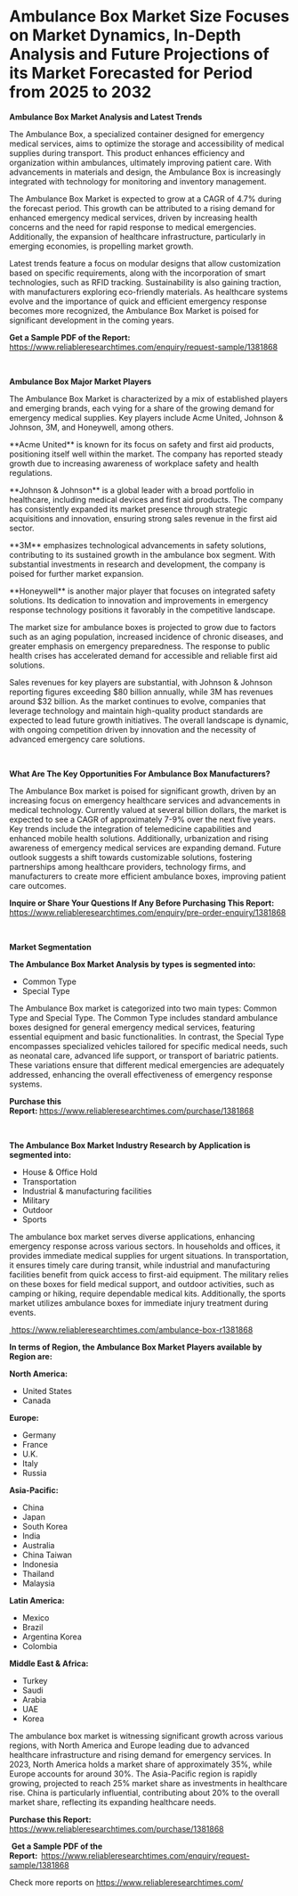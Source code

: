 <p><h1>Ambulance Box Market Size Focuses on Market Dynamics, In-Depth Analysis and Future Projections of its Market Forecasted for Period from 2025 to 2032</h1></p><p><strong>Ambulance Box Market Analysis and Latest Trends</strong></p>
<p><p>The Ambulance Box, a specialized container designed for emergency medical services, aims to optimize the storage and accessibility of medical supplies during transport. This product enhances efficiency and organization within ambulances, ultimately improving patient care. With advancements in materials and design, the Ambulance Box is increasingly integrated with technology for monitoring and inventory management.</p><p>The Ambulance Box Market is expected to grow at a CAGR of 4.7% during the forecast period. This growth can be attributed to a rising demand for enhanced emergency medical services, driven by increasing health concerns and the need for rapid response to medical emergencies. Additionally, the expansion of healthcare infrastructure, particularly in emerging economies, is propelling market growth. </p><p>Latest trends feature a focus on modular designs that allow customization based on specific requirements, along with the incorporation of smart technologies, such as RFID tracking. Sustainability is also gaining traction, with manufacturers exploring eco-friendly materials. As healthcare systems evolve and the importance of quick and efficient emergency response becomes more recognized, the Ambulance Box Market is poised for significant development in the coming years.</p></p>
<p><strong>Get a Sample PDF of the Report:&nbsp;</strong> <a href="https://www.reliableresearchtimes.com/enquiry/request-sample/1381868?utm_campaign=2237&utm_medium=2&utm_source=Github&utm_content=ia&utm_term=04032025&utm_id=ambulance-box">https://www.reliableresearchtimes.com/enquiry/request-sample/1381868</a></p>
<p>&nbsp;</p>
<p><strong>Ambulance Box Major Market Players</strong></p>
<p><p>The Ambulance Box Market is characterized by a mix of established players and emerging brands, each vying for a share of the growing demand for emergency medical supplies. Key players include Acme United, Johnson & Johnson, 3M, and Honeywell, among others.</p><p>**Acme United** is known for its focus on safety and first aid products, positioning itself well within the market. The company has reported steady growth due to increasing awareness of workplace safety and health regulations. </p><p>**Johnson & Johnson** is a global leader with a broad portfolio in healthcare, including medical devices and first aid products. The company has consistently expanded its market presence through strategic acquisitions and innovation, ensuring strong sales revenue in the first aid sector.</p><p>**3M** emphasizes technological advancements in safety solutions, contributing to its sustained growth in the ambulance box segment. With substantial investments in research and development, the company is poised for further market expansion.</p><p>**Honeywell** is another major player that focuses on integrated safety solutions. Its dedication to innovation and improvements in emergency response technology positions it favorably in the competitive landscape.</p><p>The market size for ambulance boxes is projected to grow due to factors such as an aging population, increased incidence of chronic diseases, and greater emphasis on emergency preparedness. The response to public health crises has accelerated demand for accessible and reliable first aid solutions.</p><p>Sales revenues for key players are substantial, with Johnson & Johnson reporting figures exceeding $80 billion annually, while 3M has revenues around $32 billion. As the market continues to evolve, companies that leverage technology and maintain high-quality product standards are expected to lead future growth initiatives. The overall landscape is dynamic, with ongoing competition driven by innovation and the necessity of advanced emergency care solutions.</p></p>
<p>&nbsp;</p>
<p><strong>What Are The Key Opportunities For Ambulance Box Manufacturers?</strong></p>
<p><p>The Ambulance Box market is poised for significant growth, driven by an increasing focus on emergency healthcare services and advancements in medical technology. Currently valued at several billion dollars, the market is expected to see a CAGR of approximately 7-9% over the next five years. Key trends include the integration of telemedicine capabilities and enhanced mobile health solutions. Additionally, urbanization and rising awareness of emergency medical services are expanding demand. Future outlook suggests a shift towards customizable solutions, fostering partnerships among healthcare providers, technology firms, and manufacturers to create more efficient ambulance boxes, improving patient care outcomes.</p></p>
<p><strong>Inquire or Share Your Questions If Any Before Purchasing This Report:</strong> <a href="https://www.reliableresearchtimes.com/enquiry/pre-order-enquiry/1381868?utm_campaign=2237&utm_medium=2&utm_source=Github&utm_content=ia&utm_term=04032025&utm_id=ambulance-box">https://www.reliableresearchtimes.com/enquiry/pre-order-enquiry/1381868</a></p>
<p>&nbsp;</p>
<p><strong>Market Segmentation</strong></p>
<p><strong>The Ambulance Box Market Analysis by types is segmented into:</strong></p>
<p><ul><li>Common Type</li><li>Special Type</li></ul></p>
<p><p>The Ambulance Box market is categorized into two main types: Common Type and Special Type. The Common Type includes standard ambulance boxes designed for general emergency medical services, featuring essential equipment and basic functionalities. In contrast, the Special Type encompasses specialized vehicles tailored for specific medical needs, such as neonatal care, advanced life support, or transport of bariatric patients. These variations ensure that different medical emergencies are adequately addressed, enhancing the overall effectiveness of emergency response systems.</p></p>
<p><strong>Purchase this Report:&nbsp;</strong><a href="https://www.reliableresearchtimes.com/purchase/1381868?utm_campaign=2237&utm_medium=2&utm_source=Github&utm_content=ia&utm_term=04032025&utm_id=ambulance-box">https://www.reliableresearchtimes.com/purchase/1381868</a></p>
<p>&nbsp;</p>
<p><strong>The Ambulance Box Market Industry Research by Application is segmented into:</strong></p>
<p><ul><li>House & Office Hold</li><li>Transportation</li><li>Industrial & manufacturing facilities</li><li>Military</li><li>Outdoor</li><li>Sports</li></ul></p>
<p><p>The ambulance box market serves diverse applications, enhancing emergency response across various sectors. In households and offices, it provides immediate medical supplies for urgent situations. In transportation, it ensures timely care during transit, while industrial and manufacturing facilities benefit from quick access to first-aid equipment. The military relies on these boxes for field medical support, and outdoor activities, such as camping or hiking, require dependable medical kits. Additionally, the sports market utilizes ambulance boxes for immediate injury treatment during events.</p></p>
<p><a href="https://www.reliableresearchtimes.com/ambulance-box-r1381868?utm_campaign=2237&utm_medium=2&utm_source=Github&utm_content=ia&utm_term=04032025&utm_id=ambulance-box">&nbsp;https://www.reliableresearchtimes.com/ambulance-box-r1381868</a></p>
<p><strong>In terms of Region, the Ambulance Box Market Players available by Region are:</strong></p>
<p>
    <p> <strong> North America: </strong>
        <ul>
            <li>United States</li>
            <li>Canada</li>
        </ul>
        </p> 
    <p> <strong> Europe: </strong>
        <ul>
            <li>Germany</li>
            <li>France</li>
            <li>U.K.</li>
            <li>Italy</li>
            <li>Russia</li>
        </ul>
        </p> 
    <p> <strong> Asia-Pacific: </strong>
        <ul>
            <li>China</li>
            <li>Japan</li>
            <li>South Korea</li>
            <li>India</li>
            <li>Australia</li>
            <li>China Taiwan</li>
            <li>Indonesia</li>
            <li>Thailand</li>
            <li>Malaysia</li>
        </ul>
        </p> 
    <p> <strong> Latin America: </strong>
        <ul>
            <li>Mexico</li>
            <li>Brazil</li>
            <li>Argentina Korea</li>
            <li>Colombia</li>
        </ul>
        </p> 
    <p> <strong> Middle East & Africa: </strong>
        <ul>
            <li>Turkey</li>
            <li>Saudi</li>
            <li>Arabia</li>
            <li>UAE</li>
            <li>Korea</li>
        </ul>
    </p>
    </p>
<p><p>The ambulance box market is witnessing significant growth across various regions, with North America and Europe leading due to advanced healthcare infrastructure and rising demand for emergency services. In 2023, North America holds a market share of approximately 35%, while Europe accounts for around 30%. The Asia-Pacific region is rapidly growing, projected to reach 25% market share as investments in healthcare rise. China is particularly influential, contributing about 20% to the overall market share, reflecting its expanding healthcare needs.</p></p>
<p><strong>Purchase this Report: </strong><a href="https://www.reliableresearchtimes.com/purchase/1381868?utm_campaign=2237&utm_medium=2&utm_source=Github&utm_content=ia&utm_term=04032025&utm_id=ambulance-box">https://www.reliableresearchtimes.com/purchase/1381868</a></p>
<p>&nbsp;<strong>Get a Sample PDF of the Report:&nbsp;&nbsp;</strong><a href="https://www.reliableresearchtimes.com/enquiry/request-sample/1381868?utm_campaign=2237&utm_medium=2&utm_source=Github&utm_content=ia&utm_term=04032025&utm_id=ambulance-box">https://www.reliableresearchtimes.com/enquiry/request-sample/1381868</a></p>
<p><strong></strong></p>
<p>Check more reports on <a href="https://www.reliableresearchtimes.com/?utm_campaign=2237&utm_medium=2&utm_source=Github&utm_content=ia&utm_term=04032025&utm_id=ambulance-box">https://www.reliableresearchtimes.com/</a></p>